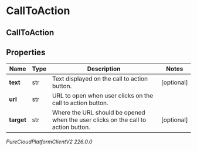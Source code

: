 # CallToAction

## CallToAction

## Properties

|Name | Type | Description | Notes|
|------------ | ------------- | ------------- | -------------|
| **text** | str | Text displayed on the call to action button. | [optional] |
| **url** | str | URL to open when user clicks on the call to action button. | |
| **target** | str | Where the URL should be opened when the user clicks on the call to action button. | [optional] |



_PureCloudPlatformClientV2 226.0.0_
